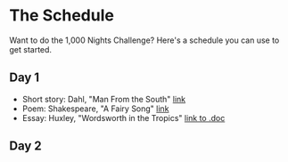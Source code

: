 # The Schedule
Want to do the 1,000 Nights Challenge? Here's a schedule you can use to get started.

## Day 1
- Short story: Dahl, "Man From the South" [link](http://www.classicshorts.com/stories/south.html)
- Poem: Shakespeare, "A Fairy Song" [link](http://www.poemhunter.com/poem/a-fairy-song/)
- Essay: Huxley, "Wordsworth in the Tropics" [link to .doc](http://aposta.uv.es/vicordo/firstpaper/etexts/1958collectedessays.doc)

## Day 2